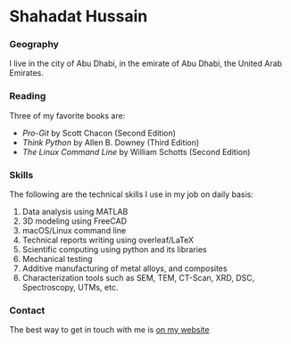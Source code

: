 
# Shahadat Hussain

### Geography

I live in the city of Abu Dhabi, in the emirate of Abu Dhabi, the United Arab Emirates.

### Reading

Three of my favorite books are:

- *Pro-Git* by Scott Chacon (Second Edition)
- *Think Python* by Allen B. Downey (Third Edition)
- *The Linux Command Line* by William Schotts (Second Edition)

### Skills

The following are the technical skills I use in my job on daily basis:

1. Data analysis using MATLAB
2. 3D modeling using FreeCAD
3. macOS/Linux command line
4. Technical reports writing using overleaf/LaTeX
5. Scientific computing using python and its libraries
6. Mechanical testing
7. Additive manufacturing of metal alloys, and composites
8. Characterization tools such as SEM, TEM, CT-Scan, XRD, DSC, Spectroscopy, UTMs, etc.


### Contact

The best way to get in touch with me is [on my website](https://sites.google.com/view/shahadathussain/)


